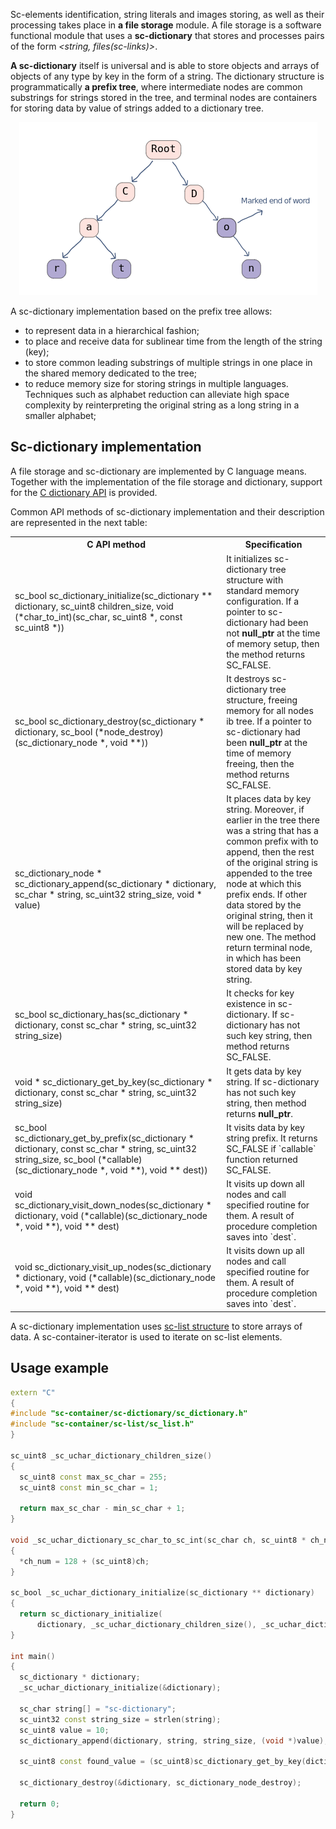 Sc-elements identification, string literals and images storing, as well as their processing takes place in 
<b>a file storage</b> module. A file storage is a software functional module that uses a <b>sc-dictionary</b> 
that stores and processes pairs of the form <i><string, files(sc-links)></i>. 

<b>A sc-dictionary</b> itself is universal and is able to store objects and arrays of objects of any type by key in the 
form of a string. The dictionary structure is programmatically <b>a prefix tree</b>, where intermediate nodes are common 
substrings for strings stored in the tree, and terminal nodes are containers for storing data by value of strings added to 
a dictionary tree.

<div style="text-align:center"><img src ="../images/storage/sc-dictionary.png" /></div>

A sc-dictionary implementation based on the prefix tree allows:

+ to represent data in a hierarchical fashion;
+ to place and receive data for sublinear time from the length of the string (key);
+ to store common leading substrings of multiple strings in one place in the shared memory dedicated to the tree;
+ to reduce memory size for storing strings in multiple languages. Techniques such as alphabet reduction can alleviate 
high space complexity by reinterpreting the original string as a long string in a smaller alphabet;

## Sc-dictionary implementation

A file storage and sc-dictionary are implemented by С language means. Together with the implementation of 
the file storage and dictionary, support for the 
[C dictionary API](https://github.com/ostis-ai/sc-machine/tree/main/sc-memory/sc-core/sc-store/sc-container/sc-dictionary/sc_dictionary.h)
is provided.

Common API methods of sc-dictionary implementation and their description are represented in the next table:

<table>
  <tr>
    <th>C API method</th>
    <th>Specification</th>
  </tr>

  <tr>
    <td>sc_bool sc_dictionary_initialize(sc_dictionary ** dictionary, sc_uint8 children_size,
        void (*char_to_int)(sc_char, sc_uint8 *, const sc_uint8 *))</td>
    <td>It initializes sc-dictionary tree structure with standard memory configuration. If a pointer to sc-dictionary had 
        been not <b>null_ptr</b> at the time of memory setup, then the method returns SC_FALSE.</td>
  </tr>

  <tr>
    <td>sc_bool sc_dictionary_destroy(sc_dictionary * dictionary, sc_bool (*node_destroy)(sc_dictionary_node *, void **))</td>
    <td>It destroys sc-dictionary tree structure, freeing memory for all nodes ib tree. If a pointer to sc-dictionary had 
        been <b>null_ptr</b> at the time of memory freeing, then the method returns SC_FALSE.</td>
  </tr>

  <tr>
    <td>sc_dictionary_node * sc_dictionary_append(sc_dictionary * dictionary, sc_char * string, sc_uint32 string_size, void * value)</td>
    <td>It places data by key string. Moreover, if earlier in the tree there was a string that has a common 
        prefix with to append, then the rest of the original string is appended to the tree node at which this prefix ends.
        If other data stored by the original string, then it will be replaced by new one. The method return terminal node,
        in which has been stored data by key string.</td>
  </tr>

  <tr>
    <td>sc_bool sc_dictionary_has(sc_dictionary * dictionary, const sc_char * string, sc_uint32 string_size)</td>
    <td>It checks for key existence in sc-dictionary. If sc-dictionary has not such key string, 
        then method returns SC_FALSE.</td>
  </tr>

  <tr>
    <td>void * sc_dictionary_get_by_key(sc_dictionary * dictionary, const sc_char * string, sc_uint32 string_size)</td>
    <td>It gets data by key string. If sc-dictionary has not such key string, 
        then method returns <b>null_ptr</b>.</td>
  </tr>

  <tr>
    <td>sc_bool sc_dictionary_get_by_prefix(sc_dictionary * dictionary, const sc_char * string, sc_uint32 string_size, 
        sc_bool (*callable)(sc_dictionary_node *, void **), void ** dest))</td>
    <td>It visits data by key string prefix. It returns SC_FALSE if `callable` function returned SC_FALSE.</td>
  </tr>

  <tr>
    <td>void sc_dictionary_visit_down_nodes(sc_dictionary * dictionary, void (*callable)(sc_dictionary_node *, void **), void ** dest)</td>
    <td>It visits up down all nodes and call specified routine for them. A result of procedure completion saves into `dest`.</td>
  </tr>

  <tr>
    <td>void sc_dictionary_visit_up_nodes(sc_dictionary * dictionary, void (*callable)(sc_dictionary_node *, void **), void ** dest)</td>
    <td>It visits down up all nodes and call specified routine for them. A result of procedure completion saves into `dest`.</td>
  </tr>
</table>

A sc-dictionary implementation uses [sc-list structure](https://github.com/ostis-ai/sc-machine/tree/main/sc-memory/sc-core/sc-store/sc-container/sc-list/sc-list.h)
to store arrays of data. A sc-container-iterator is used to iterate on sc-list elements.

## Usage example

```cpp
extern "C"
{
#include "sc-container/sc-dictionary/sc_dictionary.h"
#include "sc-container/sc-list/sc_list.h" 
}

sc_uint8 _sc_uchar_dictionary_children_size()
{
  sc_uint8 const max_sc_char = 255;
  sc_uint8 const min_sc_char = 1;

  return max_sc_char - min_sc_char + 1;
}

void _sc_uchar_dictionary_sc_char_to_sc_int(sc_char ch, sc_uint8 * ch_num, sc_uint8 const * mask)
{
  *ch_num = 128 + (sc_uint8)ch;
}

sc_bool _sc_uchar_dictionary_initialize(sc_dictionary ** dictionary)
{
  return sc_dictionary_initialize(
      dictionary, _sc_uchar_dictionary_children_size(), _sc_uchar_dictionary_sc_char_to_sc_int);
}

int main()
{
  sc_dictionary * dictionary;
  _sc_uchar_dictionary_initialize(&dictionary);
  
  sc_char string[] = "sc-dictionary";
  sc_uint32 const string_size = strlen(string);
  sc_uint8 value = 10;
  sc_dictionary_append(dictionary, string, string_size, (void *)value);

  sc_uint8 const found_value = (sc_uint8)sc_dictionary_get_by_key(dictionary, string, string_size);

  sc_dictionary_destroy(&dictionary, sc_dictionary_node_destroy);
  
  return 0;
}
```
